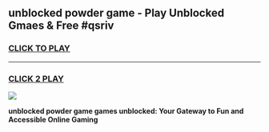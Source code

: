 
## unblocked powder game - Play Unblocked Gmaes & Free #qsriv
<h3>
<a href="https://premium.freeplayer.one?title=unblocked_powder_game&ref=01M">CLICK TO PLAY</a></h3>
<hr>

<h3>
<a href="https://premium.freeplayer.one?title=unblocked_powder_game&ref=01M">CLICK 2 PLAY</a>
  
</h3>

<a href="https://premium.freeplayer.one?title=unblocked_powder_game&ref=01M"><img src="https://clearcache.store/games.png"></a>


**unblocked powder game games unblocked: Your Gateway to Fun and Accessible Online Gaming**

